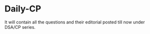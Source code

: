 # Daily-CP
It will contain all the questions and their editorial posted till now under DSA/CP series.
